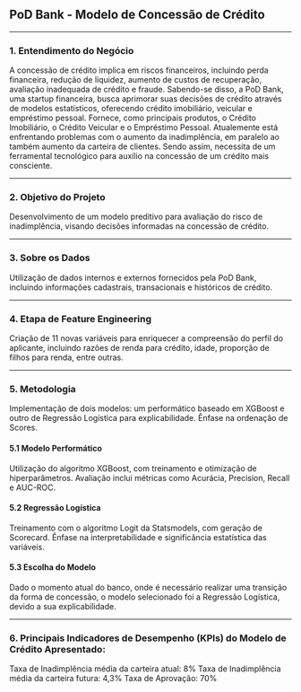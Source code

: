 ## PoD Bank - Modelo de Concessão de Crédito

---

### 1. Entendimento do Negócio
A concessão de crédito implica em riscos financeiros, incluindo perda financeira, redução de liquidez, aumento de custos de recuperação, avaliação inadequada de crédito e fraude.
Sabendo-se disso, a PoD Bank, uma startup financeira, busca aprimorar suas decisões de crédito através de modelos estatísticos, oferecendo crédito imobiliário, veicular e empréstimo pessoal.
Fornece, como principais produtos, o Crédito Imobiliário, o Crédito Veicular e o Empréstimo Pessoal. Atualemente está enfrentando problemas com o aumento da inadimplência, 
em paralelo ao também aumento da carteira de clientes. Sendo assim, necessita de um ferramental tecnológico para auxílio na concessão de um crédito mais consciente.

---

### 2. Objetivo do Projeto
Desenvolvimento de um modelo preditivo para avaliação do risco de inadimplência, visando decisões informadas na concessão de crédito.

---

### 3. Sobre os Dados
Utilização de dados internos e externos fornecidos pela PoD Bank, incluindo informações cadastrais, transacionais e históricos de crédito.

---

### 4. Etapa de Feature Engineering
Criação de 11 novas variáveis para enriquecer a compreensão do perfil do aplicante, incluindo razões de renda para crédito, idade, proporção de filhos para renda, entre outras.

---

### 5. Metodologia
Implementação de dois modelos: um performático baseado em XGBoost e outro de Regressão Logística para explicabilidade. Ênfase na ordenação de Scores.


#### 5.1 Modelo Performático
Utilização do algoritmo XGBoost, com treinamento e otimização de hiperparâmetros. Avaliação inclui métricas como Acurácia, Precision, Recall e AUC-ROC.


#### 5.2 Regressão Logística
Treinamento com o algoritmo Logit da Statsmodels, com geração de Scorecard. Ênfase na interpretabilidade e significância estatística das variáveis.


#### 5.3 Escolha do Modelo
Dado o momento atual do banco, onde é necessário realizar uma transição da forma de concessão, o modelo selecionado foi a Regressão Logística, devido a sua explicabilidade.

---

### 6. Principais Indicadores de Desempenho (KPIs) do Modelo de Crédito Apresentado:
Taxa de Inadimplência média da carteira atual: 8%
Taxa de Inadimplência média da carteira futura: 4,3%
Taxa de Aprovação: 70%


